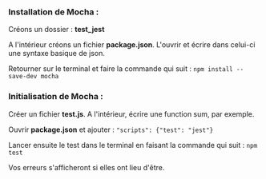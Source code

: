### Installation de Mocha :

Créons un dossier : **test_jest** 

A l'intérieur créons un fichier **package.json**. L'ouvrir et écrire dans celui-ci une syntaxe basique de json.

Retourner sur le terminal et faire la commande qui suit : 
`npm install --save-dev mocha`

### Initialisation de Mocha : 

Créer un fichier **test.js**. A l'intérieur, écrire une function sum, par exemple. 

Ouvrir **package.json** et ajouter :
`"scripts": {"test": "jest"}`

Lancer ensuite le test dans le terminal en faisant la commande qui suit : 
`npm test` 

Vos erreurs s'afficheront si elles ont lieu d'être.